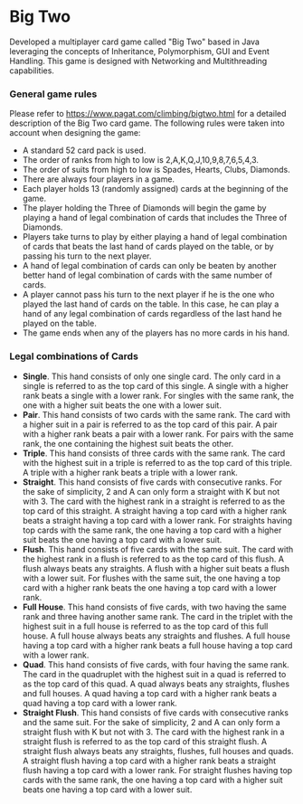# Big Two

Developed a multiplayer card game called "Big Two" based in Java leveraging the concepts of Inheritance, Polymorphism, GUI and Event Handling. This game is designed with Networking and Multithreading capabilities.

### General game rules

Please refer to https://www.pagat.com/climbing/bigtwo.html for a detailed description of the Big Two card game. The following rules were taken into account when designing the game:

* A standard 52 card pack is used.
* The order of ranks from high to low is 2,A,K,Q,J,10,9,8,7,6,5,4,3.
* The order of suits from high to low is Spades, Hearts, Clubs, Diamonds.
* There are always four players in a game.
* Each player holds 13 (randomly assigned) cards at the beginning of the game.
* The player holding the Three of Diamonds will begin the game by playing a hand of
legal combination of cards that includes the Three of Diamonds.
* Players take turns to play by either playing a hand of legal combination of cards that beats the last hand of cards played on the table, or by passing his turn to the next
player.
* A hand of legal combination of cards can only be beaten by another better hand of
legal combination of cards with the same number of cards.
* A player cannot pass his turn to the next player if he is the one who played the last
hand of cards on the table. In this case, he can play a hand of any legal combination of cards regardless of the last hand he played on the table.  
* The game ends when any of the players has no more cards in his hand. 

### Legal combinations of Cards

* **Single**. This hand consists of only one single card. The only card in a single is referred to as the top card of this single. A single with a higher rank beats a single with a lower rank. For singles with the same rank, the one with a higher suit beats the one with a lower suit.
* **Pair**. This hand consists of two cards with the same rank. The card with a higher suit in a pair is referred to as the top card of this pair. A pair with a higher rank beats a pair with a lower rank. For pairs with the same rank, the one containing the highest suit beats the other.
* **Triple**. This hand consists of three cards with the same rank. The card with the highest suit in a triple is referred to as the top card of this triple. A triple with a higher rank beats a triple with a lower rank.
* **Straight**. This hand consists of five cards with consecutive ranks. For the sake of simplicity, 2 and A can only form a straight with K but not with 3. The card with the highest rank in a straight is referred to as the top card of this straight. A straight having a top card with a higher rank beats a straight having a top card with a lower rank. For straights having top cards with the same rank, the one having a top card with a higher suit beats the one having a top card with a lower suit.
* **Flush**. This hand consists of five cards with the same suit. The card with the highest rank in a flush is referred to as the top card of this flush. A flush always beats any straights. A flush with a higher suit beats a flush with a lower suit. For flushes with the same suit, the one having a top card with a higher rank beats the one having a top card with a lower rank.
* **Full House**. This hand consists of five cards, with two having the same rank and three having another same rank. The card in the triplet with the highest suit in a full house is referred to as the top card of this full house. A full house always beats any straights and flushes. A full house having a top card with a higher rank beats a full house having a top card with a lower rank.
* **Quad**. This hand consists of five cards, with four having the same rank. The card in the quadruplet with the highest suit in a quad is referred to as the top card of this quad. A quad always beats any straights, flushes and full houses. A quad having a top card with a higher rank beats a quad having a top card with a lower rank.
* **Straight Flush**. This hand consists of five cards with consecutive ranks and the same suit. For the sake of simplicity, 2 and A can only form a straight flush with K but not with 3. The card with the highest rank in a straight flush is referred to as the top card of this straight flush. A straight flush always beats any straights, flushes, full houses and quads. A straight flush having a top card with a higher rank beats a straight flush having a top card with a lower rank. For straight flushes having top cards with the same rank, the one having a top card with a higher suit beats one having a top card with a lower suit.

